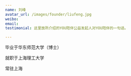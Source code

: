 ```yaml
---
name: 刘峰
avatar_url: /images/founder/liufeng.jpg
weibo:
email:
testimonial: 这里放所介绍的YOU陪伴公益发起人对YOU陪伴的一句话。

---
```


  毕业于华东师范大学（博士）

  就职于上海理工大学

  常驻上海

